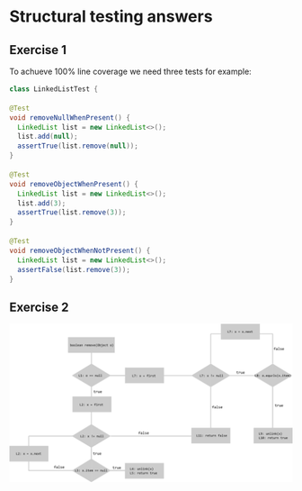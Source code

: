# Structural testing answers
## Exercise 1
To achueve 100% line coverage we need three tests for example:
```java
class LinkedListTest {

@Test
void removeNullWhenPresent() {
  LinkedList list = new LinkedList<>();
  list.add(null);
  assertTrue(list.remove(null));
}  
  
@Test
void removeObjectWhenPresent() {
  LinkedList list = new LinkedList<>();
  list.add(3);
  assertTrue(list.remove(3));
}

@Test
void removeObjectWhenNotPresent() {
  LinkedList list = new LinkedList<>();
  assertFalse(list.remove(3));
}
```

## Exercise 2
<img src=images/structural-testing-1.png>
